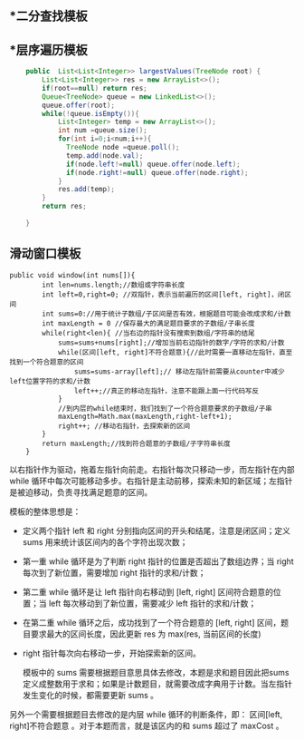 ## *二分查找模板



## *层序遍历模板

```java
    public  List<List<Integer>> largestValues(TreeNode root) {
        List<List<Integer>> res = new ArrayList<>();
        if(root==null) return res;
        Queue<TreeNode> queue = new LinkedList<>();
        queue.offer(root);
        while(!queue.isEmpty()){
            List<Integer> temp = new ArrayList<>();
            int num =queue.size();
            for(int i=0;i<num;i++){
              TreeNode node =queue.poll();
              temp.add(node.val);
              if(node.left!=null) queue.offer(node.left);
              if(node.right!=null) queue.offer(node.right);
            }
            res.add(temp);
        }
        return res;
        
    }
```

## 滑动窗口模板



```
public void window(int nums[]){
        int len=nums.length;//数组或字符串长度
        int left=0,right=0; //双指针，表示当前遍历的区间[left, right]，闭区间
        int sums=0://用于统计子数组/子区间是否有效，根据题目可能会改成求和/计数
        int maxLength = 0 //保存最大的满足题目要求的子数组/子串长度
        while(right<len){ //当右边的指针没有搜索到数组/字符串的结尾
            sums=sums+nums[right];//增加当前右边指针的数字/字符的求和/计数
            while(区间[left, right]不符合题意){//此时需要一直移动左指针，直至找到一个符合题意的区间
                sums=sums-array[left];// 移动左指针前需要从counter中减少left位置字符的求和/计数
                left++;//真正的移动左指针，注意不能跟上面一行代码写反
            }
            //到内层的while结束时，我们找到了一个符合题意要求的子数组/子串
            maxLength=Math.max(maxLength,right-left+1);
            right++; //移动右指针，去探索新的区间
        }
        return maxLength;//找到符合题意的子数组/子字符串长度
    }
```



以右指针作为驱动，拖着左指针向前走。右指针每次只移动一步，而左指针在内部 while 循环中每次可能移动多步。右指针是主动前移，探索未知的新区域；左指针是被迫移动，负责寻找满足题意的区间。

模板的整体思想是：

* 定义两个指针 left 和 right 分别指向区间的开头和结尾，注意是闭区间；定义 sums 用来统计该区间内的各个字符出现次数；

* 第一重 while 循环是为了判断 right 指针的位置是否超出了数组边界；当 right 每次到了新位置，需要增加 right 指针的求和/计数；

* 第二重 while 循环是让 left 指针向右移动到 [left, right] 区间符合题意的位置；当 left 每次移动到了新位置，需要减少 left 指针的求和/计数；

* 在第二重 while 循环之后，成功找到了一个符合题意的 [left, right] 区间，题目要求最大的区间长度，因此更新 res 为 max(res, 当前区间的长度) 

* right 指针每次向右移动一步，开始探索新的区间。

  

  模板中的 sums 需要根据题目意思具体去修改，本题是求和题目因此把sums 定义成整数用于求和；如果是计数题目，就需要改成字典用于计数。当左指针发生变化的时候，都需要更新 sums 。

另外一个需要根据题目去修改的是内层 while 循环的判断条件，即： 区间[left, right]不符合题意 。对于本题而言，就是该区内的和 sums 超过了 maxCost 。

